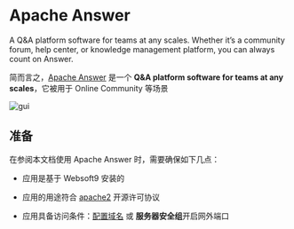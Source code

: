 # Apache Answer

A Q&A platform software for teams at any scales. Whether it’s a community forum, help center, or knowledge management platform, you can always count on Answer.

简而言之，[Apache Answer](https://answer.apache.org/) 是一个 **Q&A platform software for teams at any scales**，它被用于 Online Community  等场景


![gui](https://libs.websoft9.com/Websoft9/DocsPicture/zh/answer/answer-gui-websoft9.png)


## 准备

在参阅本文档使用 Apache Answer 时，需要确保如下几点：

- 应用是基于 Websoft9 安装的

- 应用的用途符合 [apache2](https://opensource.org/licenses/Apache-2.0) 开源许可协议

- 应用具备访问条件：[配置域名](./guide/appsetdomain) 或 **服务器安全组**开启网外端口